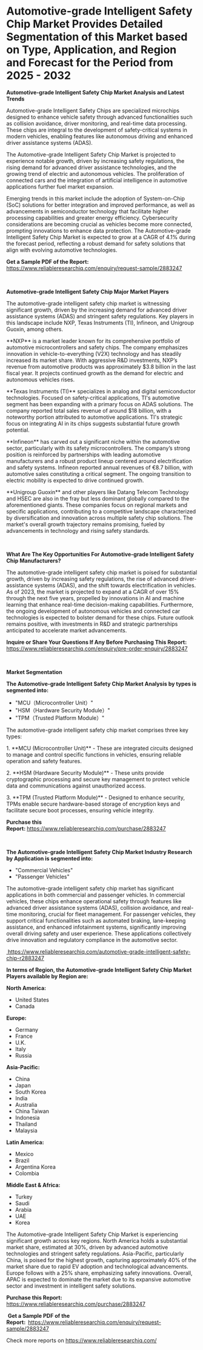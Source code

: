 <p><h1>Automotive-grade Intelligent Safety Chip Market Provides Detailed Segmentation of this Market based on Type, Application, and Region and Forecast for the Period from 2025 - 2032</h1></p><p><strong>Automotive-grade Intelligent Safety Chip Market Analysis and Latest Trends</strong></p>
<p><p>Automotive-grade Intelligent Safety Chips are specialized microchips designed to enhance vehicle safety through advanced functionalities such as collision avoidance, driver monitoring, and real-time data processing. These chips are integral to the development of safety-critical systems in modern vehicles, enabling features like autonomous driving and enhanced driver assistance systems (ADAS).</p><p>The Automotive-grade Intelligent Safety Chip Market is projected to experience notable growth, driven by increasing safety regulations, the rising demand for advanced driver assistance technologies, and the growing trend of electric and autonomous vehicles. The proliferation of connected cars and the integration of artificial intelligence in automotive applications further fuel market expansion. </p><p>Emerging trends in this market include the adoption of System-on-Chip (SoC) solutions for better integration and improved performance, as well as advancements in semiconductor technology that facilitate higher processing capabilities and greater energy efficiency. Cybersecurity considerations are becoming crucial as vehicles become more connected, prompting innovations to enhance data protection. The Automotive-grade Intelligent Safety Chip Market is expected to grow at a CAGR of 4.1% during the forecast period, reflecting a robust demand for safety solutions that align with evolving automotive technologies.</p></p>
<p><strong>Get a Sample PDF of the Report:&nbsp;</strong> <a href="https://www.reliableresearchiq.com/enquiry/request-sample/2883247?utm_campaign=2463&utm_medium=2&utm_source=Github&utm_content=ia&utm_term=13032025&utm_id=automotive-grade-intelligent-safety-chip">https://www.reliableresearchiq.com/enquiry/request-sample/2883247</a></p>
<p>&nbsp;</p>
<p><strong>Automotive-grade Intelligent Safety Chip Major Market Players</strong></p>
<p><p>The automotive-grade intelligent safety chip market is witnessing significant growth, driven by the increasing demand for advanced driver assistance systems (ADAS) and stringent safety regulations. Key players in this landscape include NXP, Texas Instruments (TI), Infineon, and Unigroup Guoxin, among others.</p><p>**NXP** is a market leader known for its comprehensive portfolio of automotive microcontrollers and safety chips. The company emphasizes innovation in vehicle-to-everything (V2X) technology and has steadily increased its market share. With aggressive R&D investments, NXP’s revenue from automotive products was approximately $3.8 billion in the last fiscal year. It projects continued growth as the demand for electric and autonomous vehicles rises.</p><p>**Texas Instruments (TI)** specializes in analog and digital semiconductor technologies. Focused on safety-critical applications, TI's automotive segment has been expanding with a primary focus on ADAS solutions. The company reported total sales revenue of around $18 billion, with a noteworthy portion attributed to automotive applications. TI's strategic focus on integrating AI in its chips suggests substantial future growth potential.</p><p>**Infineon** has carved out a significant niche within the automotive sector, particularly with its safety microcontrollers. The company’s strong position is reinforced by partnerships with leading automotive manufacturers and a robust product lineup centered around electrification and safety systems. Infineon reported annual revenues of €8.7 billion, with automotive sales constituting a critical segment. The ongoing transition to electric mobility is expected to drive continued growth.</p><p>**Unigroup Guoxin** and other players like Datang Telecom Technology and HSEC are also in the fray but less dominant globally compared to the aforementioned giants. These companies focus on regional markets and specific applications, contributing to a competitive landscape characterized by diversification and innovation across multiple safety chip solutions. The market's overall growth trajectory remains promising, fueled by advancements in technology and rising safety standards.</p></p>
<p>&nbsp;</p>
<p><strong>What Are The Key Opportunities For Automotive-grade Intelligent Safety Chip Manufacturers?</strong></p>
<p><p>The automotive-grade intelligent safety chip market is poised for substantial growth, driven by increasing safety regulations, the rise of advanced driver-assistance systems (ADAS), and the shift towards electrification in vehicles. As of 2023, the market is projected to expand at a CAGR of over 15% through the next five years, propelled by innovations in AI and machine learning that enhance real-time decision-making capabilities. Furthermore, the ongoing development of autonomous vehicles and connected car technologies is expected to bolster demand for these chips. Future outlook remains positive, with investments in R&D and strategic partnerships anticipated to accelerate market advancements.</p></p>
<p><strong>Inquire or Share Your Questions If Any Before Purchasing This Report:</strong> <a href="https://www.reliableresearchiq.com/enquiry/pre-order-enquiry/2883247?utm_campaign=2463&utm_medium=2&utm_source=Github&utm_content=ia&utm_term=13032025&utm_id=automotive-grade-intelligent-safety-chip">https://www.reliableresearchiq.com/enquiry/pre-order-enquiry/2883247</a></p>
<p>&nbsp;</p>
<p><strong>Market Segmentation</strong></p>
<p><strong>The Automotive-grade Intelligent Safety Chip Market Analysis by types is segmented into:</strong></p>
<p><ul><li>"MCU（Microcontroller Unit）"</li><li>"HSM（Hardware Security Module）"</li><li>"TPM（Trusted Platform Module）"</li></ul></p>
<p><p>The automotive-grade intelligent safety chip market comprises three key types: </p><p>1. **MCU (Microcontroller Unit)** - These are integrated circuits designed to manage and control specific functions in vehicles, ensuring reliable operation and safety features. </p><p>2. **HSM (Hardware Security Module)** - These units provide cryptographic processing and secure key management to protect vehicle data and communications against unauthorized access.</p><p>3. **TPM (Trusted Platform Module)** - Designed to enhance security, TPMs enable secure hardware-based storage of encryption keys and facilitate secure boot processes, ensuring vehicle integrity.</p></p>
<p><strong>Purchase this Report:&nbsp;</strong><a href="https://www.reliableresearchiq.com/purchase/2883247?utm_campaign=2463&utm_medium=2&utm_source=Github&utm_content=ia&utm_term=13032025&utm_id=automotive-grade-intelligent-safety-chip">https://www.reliableresearchiq.com/purchase/2883247</a></p>
<p>&nbsp;</p>
<p><strong>The Automotive-grade Intelligent Safety Chip Market Industry Research by Application is segmented into:</strong></p>
<p><ul><li>"Commercial Vehicles"</li><li>"Passenger Vehicles"</li></ul></p>
<p><p>The automotive-grade intelligent safety chip market has significant applications in both commercial and passenger vehicles. In commercial vehicles, these chips enhance operational safety through features like advanced driver assistance systems (ADAS), collision avoidance, and real-time monitoring, crucial for fleet management. For passenger vehicles, they support critical functionalities such as automated braking, lane-keeping assistance, and enhanced infotainment systems, significantly improving overall driving safety and user experience. These applications collectively drive innovation and regulatory compliance in the automotive sector.</p></p>
<p><a href="https://www.reliableresearchiq.com/automotive-grade-intelligent-safety-chip-r2883247?utm_campaign=2463&utm_medium=2&utm_source=Github&utm_content=ia&utm_term=13032025&utm_id=automotive-grade-intelligent-safety-chip">&nbsp;https://www.reliableresearchiq.com/automotive-grade-intelligent-safety-chip-r2883247</a></p>
<p><strong>In terms of Region, the Automotive-grade Intelligent Safety Chip Market Players available by Region are:</strong></p>
<p>
    <p> <strong> North America: </strong>
        <ul>
            <li>United States</li>
            <li>Canada</li>
        </ul>
        </p> 
    <p> <strong> Europe: </strong>
        <ul>
            <li>Germany</li>
            <li>France</li>
            <li>U.K.</li>
            <li>Italy</li>
            <li>Russia</li>
        </ul>
        </p> 
    <p> <strong> Asia-Pacific: </strong>
        <ul>
            <li>China</li>
            <li>Japan</li>
            <li>South Korea</li>
            <li>India</li>
            <li>Australia</li>
            <li>China Taiwan</li>
            <li>Indonesia</li>
            <li>Thailand</li>
            <li>Malaysia</li>
        </ul>
        </p> 
    <p> <strong> Latin America: </strong>
        <ul>
            <li>Mexico</li>
            <li>Brazil</li>
            <li>Argentina Korea</li>
            <li>Colombia</li>
        </ul>
        </p> 
    <p> <strong> Middle East & Africa: </strong>
        <ul>
            <li>Turkey</li>
            <li>Saudi</li>
            <li>Arabia</li>
            <li>UAE</li>
            <li>Korea</li>
        </ul>
    </p>
    </p>
<p><p>The Automotive-grade Intelligent Safety Chip Market is experiencing significant growth across key regions. North America holds a substantial market share, estimated at 30%, driven by advanced automotive technologies and stringent safety regulations. Asia-Pacific, particularly China, is poised for the highest growth, capturing approximately 40% of the market share due to rapid EV adoption and technological advancements. Europe follows with a 25% share, emphasizing safety innovations. Overall, APAC is expected to dominate the market due to its expansive automotive sector and investment in intelligent safety solutions.</p></p>
<p><strong>Purchase this Report: </strong><a href="https://www.reliableresearchiq.com/purchase/2883247?utm_campaign=2463&utm_medium=2&utm_source=Github&utm_content=ia&utm_term=13032025&utm_id=automotive-grade-intelligent-safety-chip">https://www.reliableresearchiq.com/purchase/2883247</a></p>
<p>&nbsp;<strong>Get a Sample PDF of the Report:&nbsp;&nbsp;</strong><a href="https://www.reliableresearchiq.com/enquiry/request-sample/2883247?utm_campaign=2463&utm_medium=2&utm_source=Github&utm_content=ia&utm_term=13032025&utm_id=automotive-grade-intelligent-safety-chip">https://www.reliableresearchiq.com/enquiry/request-sample/2883247</a></p>
<p><strong></strong></p>
<p>Check more reports on <a href="https://www.reliableresearchiq.com/?utm_campaign=2463&utm_medium=2&utm_source=Github&utm_content=ia&utm_term=13032025&utm_id=automotive-grade-intelligent-safety-chip">https://www.reliableresearchiq.com/</a></p>